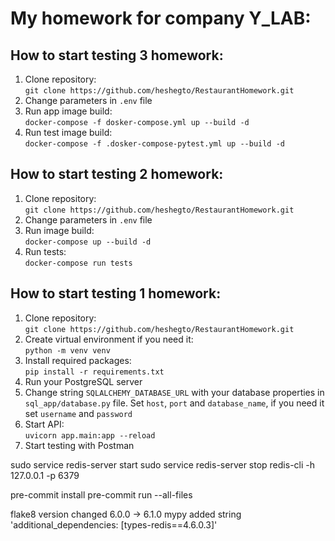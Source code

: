 # My homework for company Y_LAB:
## How to start testing 3 homework:
1) Clone repository:<br/>
`git clone https://github.com/heshegto/RestaurantHomework.git`
2) Change parameters in `.env` file
3) Run app image build:<br/>
`docker-compose -f dosker-compose.yml up --build -d`
4) Run test image build:<br/>
`docker-compose -f .dosker-compose-pytest.yml up --build -d`

## How to start testing 2 homework:
1) Clone repository:<br/>
`git clone https://github.com/heshegto/RestaurantHomework.git`
2) Change parameters in `.env` file
3) Run image build:<br/>
`docker-compose up --build -d`
4) Run tests:<br/>
`docker-compose run tests`

## How to start testing 1 homework:
1) Clone repository:<br/>
`git clone https://github.com/heshegto/RestaurantHomework.git`
2) Create virtual environment if you need it:<br/>
`python -m venv venv`
3) Install required packages:<br/>
`pip install -r requirements.txt`
4) Run your PostgreSQL server
5) Change string `SQLALCHEMY_DATABASE_URL` with your database properties in `sql_app/database.py` file. Set `host`,
`port` and `database_name`, if you need it set `username` and `password`
6) Start API:<br/>
`uvicorn app.main:app --reload`
7) Start testing with Postman



 sudo service redis-server start
 sudo service redis-server stop
 redis-cli -h 127.0.0.1 -p 6379

pre-commit install
pre-commit run --all-files

flake8 version changed 6.0.0 -> 6.1.0
mypy added string 'additional_dependencies: [types-redis==4.6.0.3]'
